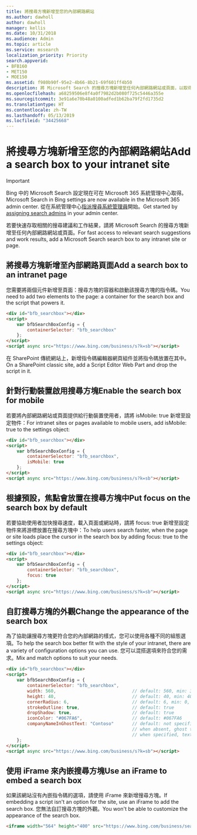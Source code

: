 ```yaml
---
title: 將搜尋方塊新增至您的內部網路網站
ms.author: dawholl
author: dawholl
manager: kellis
ms.date: 10/31/2018
ms.audience: Admin
ms.topic: article
ms.service: mssearch
localization_priority: Priority
search.appverid:
- BFB160
- MET150
- MOE150
ms.assetid: f980b90f-95e2-4b66-8b21-69f601ff4b50
description: 將 Microsoft Search 的搜尋方塊新增至任何內部網路網站或頁面，以取得相關的搜尋建議並更快速尋找工作結果。
ms.openlocfilehash: a68259506e8f4a0f7982d2b080f725c5446a355e
ms.sourcegitcommit: 3e91a6e70b48a0100adfed1b62ba79f2fd1735d2
ms.translationtype: HT
ms.contentlocale: zh-TW
ms.lasthandoff: 05/13/2019
ms.locfileid: "34425668"
---
```

# <a name="add-a-search-box-to-your-intranet-site"></a><span data-ttu-id="652e0-103">將搜尋方塊新增至您的內部網路網站</span><span class="sxs-lookup"><span data-stu-id="652e0-103">Add a search box to your intranet site</span></span>

> [!IMPORTANT]
> <span data-ttu-id="652e0-104">Bing 中的 Microsoft Search 設定現在可在 Microsoft 365 系統管理中心取得。</span><span class="sxs-lookup"><span data-stu-id="652e0-104">Microsoft Search in Bing settings are now available in the Microsoft 365 admin center.</span></span> <span data-ttu-id="652e0-105">從在系統管理中心[指派搜尋系統管理員](https://docs.microsoft.com/zh-TW/microsoftsearch/setup-microsoft-search#step-2-assign-search-admin-and-search-editor)開始。</span><span class="sxs-lookup"><span data-stu-id="652e0-105">Get started by [assigning search admins](https://docs.microsoft.com/en-us/microsoftsearch/setup-microsoft-search#step-2-assign-search-admin-and-search-editor) in your admin center.</span></span>
    
<span data-ttu-id="652e0-106">若要快速存取相關的搜尋建議和工作結果，請將 Microsoft Search 的搜尋方塊新增至任何內部網路網站或頁面。</span><span class="sxs-lookup"><span data-stu-id="652e0-106">For fast access to relevant search suggestions and work results, add a Microsoft Search search box to any intranet site or page.</span></span>
  
## <a name="add-a-search-box-to-an-intranet-page"></a><span data-ttu-id="652e0-107">將搜尋方塊新增至內部網路頁面</span><span class="sxs-lookup"><span data-stu-id="652e0-107">Add a search box to an intranet page</span></span>

<span data-ttu-id="652e0-108">您需要將兩個元件新增至頁面：搜尋方塊的容器和啟動該搜尋方塊的指令碼。</span><span class="sxs-lookup"><span data-stu-id="652e0-108">You need to add two elements to the page: a container for the search box and the script that powers it.</span></span>
  
```html
<div id="bfb_searchbox"></div>
<script>
    var bfbSearchBoxConfig = {
        containerSelector: "bfb_searchbox"
    };
</script>
<script async src="https://www.bing.com/business/s?k=sb"></script>
```

<span data-ttu-id="652e0-109">在 SharePoint 傳統網站上，新增指令碼編輯器網頁組件並將指令碼放置在其中。</span><span class="sxs-lookup"><span data-stu-id="652e0-109">On a SharePoint classic site, add a Script Editor Web Part and drop the script in it.</span></span>
  
## <a name="enable-the-search-box-for-mobile"></a><span data-ttu-id="652e0-110">針對行動裝置啟用搜尋方塊</span><span class="sxs-lookup"><span data-stu-id="652e0-110">Enable the search box for mobile</span></span>

<span data-ttu-id="652e0-111">若要將內部網路網站或頁面提供給行動裝置使用者，請將 isMobile: true 新增至設定物件：</span><span class="sxs-lookup"><span data-stu-id="652e0-111">For intranet sites or pages available to mobile users, add isMobile: true to the settings object:</span></span>
  
```html
<div id="bfb_searchbox"></div>
<script>
    var bfbSearchBoxConfig = {
        containerSelector: "bfb_searchbox", 
        isMobile: true
    };
</script>
<script async src="https://www.bing.com/business/s?k=sb"></script>
```

## <a name="put-focus-on-the-search-box-by-default"></a><span data-ttu-id="652e0-112">根據預設，焦點會放置在搜尋方塊中</span><span class="sxs-lookup"><span data-stu-id="652e0-112">Put focus on the search box by default</span></span>

<span data-ttu-id="652e0-113">若要協助使用者加快搜尋速度，載入頁面或網站時，請將 focus: true 新增至設定物件來將游標放置在搜尋方塊中：</span><span class="sxs-lookup"><span data-stu-id="652e0-113">To help users search faster, when the page or site loads place the cursor in the search box by adding focus: true to the settings object:</span></span>
  
```html
<div id="bfb_searchbox"></div>
<script>
    var bfbSearchBoxConfig = {
        containerSelector: "bfb_searchbox",
        focus: true
    };
</script>
<script async src="https://www.bing.com/business/s?k=sb"></script>
```

## <a name="customize-the-appearance-of-the-search-box"></a><span data-ttu-id="652e0-114">自訂搜尋方塊的外觀</span><span class="sxs-lookup"><span data-stu-id="652e0-114">Change the appearance of the search box</span></span> 

<span data-ttu-id="652e0-115">為了協助讓搜尋方塊更符合您的內部網路的樣式，您可以使用各種不同的組態選項。</span><span class="sxs-lookup"><span data-stu-id="652e0-115">To help the search box better fit with the style of your intranet, there are a variety of configuration options you can use.</span></span> <span data-ttu-id="652e0-116">您可以混搭選項來符合您的需求。</span><span class="sxs-lookup"><span data-stu-id="652e0-116">Mix and match options to suit your needs.</span></span>

```html
<div id="bfb_searchbox"></div>
<script>
    var bfbSearchBoxConfig = {
        containerSelector: "bfb_searchbox",
        width: 560,                             // default: 560, min: 360, max: 650
        height: 40,                             // default: 40, min: 40, max: 72
        cornerRadius: 6,                        // default: 6, min: 0, max: 25                                   
        strokeOutline: true,                    // default: true
        dropShadow: true,                       // default: true
        iconColor: "#067FA6",                   // default: #067FA6
        companyNameInGhostText: "Contoso"       // default: not specified
                                                // when absent, ghost text will be "Search work and the web"
                                                // when specified, text will be "Search the web and [Contoso]"
    };
</script>
<script async src="https://www.bing.com/business/s?k=sb"></script>
```

## <a name="use-an-iframe-to-embed-a-search-box"></a><span data-ttu-id="652e0-117">使用 iFrame 來內嵌搜尋方塊</span><span class="sxs-lookup"><span data-stu-id="652e0-117">Use an iFrame to embed a search box</span></span>

<span data-ttu-id="652e0-118">如果該網站沒有內嵌指令碼的選項，請使用 iFrame 來新增搜尋方塊。</span><span class="sxs-lookup"><span data-stu-id="652e0-118">If embedding a script isn't an option for the site, use an iFrame to add the search box.</span></span> <span data-ttu-id="652e0-119">您無法自訂搜尋方塊的外觀。</span><span class="sxs-lookup"><span data-stu-id="652e0-119">You won't be able to customize the appearance of the search box.</span></span>
  
```html
<iframe width="564" height="400" src="https://www.bing.com/business/searchbox"></iframe>
```